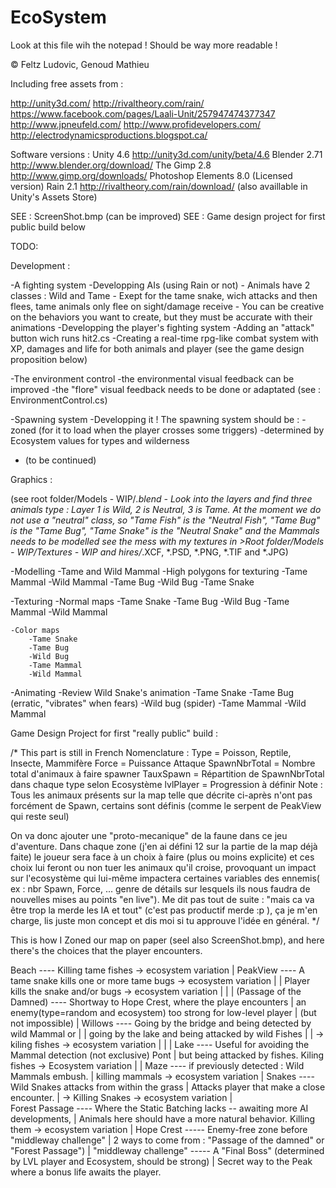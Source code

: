 ﻿EcoSystem
=====
Look at this file wih the notepad ! Should be way more readable !

©
Feltz Ludovic, 
Genoud Mathieu

Including free assets from : 

http://unity3d.com/
http://rivaltheory.com/rain/
https://www.facebook.com/pages/Laali-Unit/257947474377347
http://www.jpneufeld.com/
http://www.profidevelopers.com/
http://electrodynamicsproductions.blogspot.ca/

Software versions : 
Unity 4.6		http://unity3d.com/unity/beta/4.6
Blender 2.71		http://www.blender.org/download/
The Gimp 2.8		http://www.gimp.org/downloads/
Photoshop Elements 8.0 (Licensed version)
Rain 2.1		http://rivaltheory.com/rain/download/ (also availlable in Unity's Assets Store)

SEE : ScreenShot.bmp (can be improved)
SEE : Game design project for first public build below

TODO: 

Development : 

-A fighting system
	-Developping AIs (using Rain or not)
		- Animals have 2 classes : Wild and Tame
		- Exept for the tame snake, wich attacks and then flees, tame animals only flee on sight/damage receive
		- You can be creative on the behaviors you want to create, but they must be accurate with their 				   animations
	-Developping the player's fighting system
		-Adding an "attack" button wich runs hit2.cs
		-Creating a real-time rpg-like combat system with XP, damages and life for both animals and player
		(see the game design proposition below)

-The environment control
	-the environmental visual feedback can be improved
	-the "flore" visual feedback needs to be done or adaptated (see : EnvironmentControl.cs)

-Spawning system
	-Developping it ! The spawning system should be : 
		-zoned (for it to load when the player crosses some triggers)
		-determined by Ecosystem values for types and wilderness
- (to be continued)


Graphics :

(see root folder/Models - WIP/*.blend  - Look into the layers and find three animals type : Layer 1 is Wild, 2 is Neutral, 3 is Tame. At the moment we do not use a "neutral" class, so "Tame Fish" is the "Neutral Fish", "Tame Bug" is the "Tame Bug", "Tame Snake" is the "Neutral Snake" and the Mammals needs to be modelled
see the mess with my textures in >Root folder/Models - WIP/Textures - WIP and hires/*.XCF, *.PSD, *.PNG, *.TIF and *.JPG)

-Modelling
	-Tame and Wild Mammal
	-High polygons for texturing
		-Tame Mammal
		-Wild Mammal
		-Tame Bug
		-Wild Bug
		-Tame Snake

-Texturing
	-Normal maps
		-Tame Snake
		-Tame Bug
		-Wild Bug
		-Tame Mammal
		-Wild Mammal
	
	-Color maps
		-Tame Snake
		-Tame Bug
		-Wild Bug
		-Tame Mammal
		-Wild Mammal

-Animating
	-Review Wild Snake's animation
	-Tame Snake
	-Tame Bug (erratic, "vibrates" when fears)
	-Wild bug (spider)
	-Tame Mammal
	-Wild Mammal


Game Design Project for first "really public" build :

/* This part is still in French
Nomenclature : 
Type = Poisson, Reptile, Insecte, Mammifère
Force = Puissance Attaque
SpawnNbrTotal = Nombre total d'animaux à faire spawner
TauxSpawn = Répartition de SpawnNbrTotal dans chaque type selon Ecosystème
lvlPlayer = Progression à définir
Note : Tous les animaux présents sur la map telle que décrite ci-après n'ont pas forcément de Spawn, certains sont définis (comme le serpent de PeakView qui reste seul)

On va donc ajouter une "proto-mecanique" de la faune dans ce jeu d'aventure. Dans chaque zone (j'en ai défini 12 sur la partie de la map déjà faite) le joueur sera face à un choix à faire (plus ou moins explicite) et ces choix lui feront ou non tuer les animaux qu'il croise, provoquant un impact sur l'ecosystème qui lui-même impactera certaines variables des ennemis( ex : nbr Spawn, Force, ... genre de détails sur lesquels ils nous faudra de nouvelles mises au points "en live"). Me dit pas tout de suite : "mais ca va être trop la merde les IA et tout" (c'est pas productif merde :p ), ça je m'en charge, lis juste mon concept et dis moi si tu approuve l'idée en général.
*/

This is how I Zoned our map on paper (seel also ScreenShot.bmp), and here there's the choices that the player encounters.


Beach 					  ----    Killing tame fishes ->  ecosystem variation
  |
PeakView 				  ----  A tame snake kills one or more tame bugs -> ecosystem variation
  |		|				Player kills the snake and/or bugs -> ecosystem variation
  |             |
  |      (Passage of the Damned)	  ---- Shortway to Hope Crest, where the playe encounters 
  |						an enemy(type=random and ecosystem) too strong for low-level player
  |						(but not impossible)
  |
Willows				  	  ----  Going by the bridge and being detected by wild Mammal or
  |             |				going by the lake and being attacked by wild Fishes 
  |		|				-> kiling fishes -> ecosystem variation
  |	      	|
  |	       Lake  			  ---- Useful for avoiding the Mammal detection (not exclusive) 
Pont		|				but being attacked by fishes. Kiling fishes -> Ecosystem variation
  |		|
       Maze     			  ---- if previously detected : Wild Mammals embush.
        |					 killing mammals -> ecosystem variation
	|
     Snakes  				  ---- Wild Snakes attacks from within the grass 
	|					Attacks player that make a close encounter.
	|					-> Killing Snakes -> ecosystem variation
	|					
  Forest Passage  			  ---- Where the Static Batching lacks  -- awaiting more AI developments,
	|					 Animals here should have a more natural behavior. 
						Killing them -> ecosystem variation
	|
   Hope Crest  			  	  ----- Enemy-free zone before "middleway challenge" 
	|					2 ways to come from : "Passage of the damned" or "Forest Passage")
	|
  "middleway challenge" 		  ----- A "Final Boss" (determined by LVL player and Ecosystem, should be strong)
	|
   Secret way to the Peak where a bonus life awaits the player.